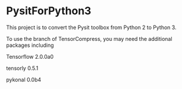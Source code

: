 # PysitForPython3
This project is to convert the Pysit toolbox from Python 2 to Python 3.

To use the branch of TensorCompress, you may need the additional packages including 

Tensorflow 2.0.0a0

tensorly 0.5.1

pykonal 0.0b4 
